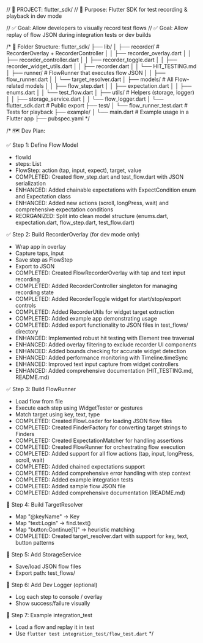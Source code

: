 // 📁 PROJECT: flutter_sdk/
// 🎯 Purpose: Flutter SDK for test recording & playback in dev mode

// ✅ Goal: Allow developers to visually record test flows
// ✅ Goal: Allow replay of flow JSON during integration tests or dev builds

/*
📁 Folder Structure:
flutter_sdk/
├── lib/
│   ├── recorder/              # RecorderOverlay + RecorderController
│   │   ├── recorder_overlay.dart
│   │   ├── recorder_controller.dart
│   │   ├── recorder_toggle.dart
│   │   ├── recorder_widget_utils.dart
│   │   ├── recorder.dart
│   │   └── HIT_TESTING.md
│   ├── runner/                # FlowRunner that executes flow JSON
│   │   ├── flow_runner.dart
│   │   └── target_resolver.dart
│   ├── models/                # All Flow-related models
│   │   ├── flow_step.dart
│   │   ├── expectation.dart
│   │   ├── enums.dart
│   │   └── test_flow.dart
│   ├── utils/                 # Helpers (storage, logger)
│   │   ├── storage_service.dart
│   │   └── flow_logger.dart
│   └── flutter_sdk.dart       # Public export
├── test/
│   └── flow_runner_test.dart  # Tests for playback
├── example/
│   └── main.dart              # Example usage in a Flutter app
├── pubspec.yaml
*/

/*
🗺️ Dev Plan:

✅ Step 1: Define Flow Model
- flowId
- steps: List<FlowStep>
- FlowStep: action (tap, input, expect), target, value
- COMPLETED: Created flow_step.dart and test_flow.dart with JSON serialization
- ENHANCED: Added chainable expectations with ExpectCondition enum and Expectation class
- ENHANCED: Added new actions (scroll, longPress, wait) and comprehensive expectation conditions
- REORGANIZED: Split into clean model structure (enums.dart, expectation.dart, flow_step.dart, test_flow.dart)

✅ Step 2: Build RecorderOverlay (for dev mode only)
- Wrap app in overlay
- Capture taps, input
- Save step as FlowStep
- Export to JSON
- COMPLETED: Created FlowRecorderOverlay with tap and text input recording
- COMPLETED: Added RecorderController singleton for managing recording state
- COMPLETED: Added RecorderToggle widget for start/stop/export controls
- COMPLETED: Added RecorderUtils for widget target extraction
- COMPLETED: Added example app demonstrating usage
- COMPLETED: Added export functionality to JSON files in test_flows/ directory
- ENHANCED: Implemented robust hit testing with Element tree traversal
- ENHANCED: Added overlay filtering to exclude recorder UI components
- ENHANCED: Added bounds checking for accurate widget detection
- ENHANCED: Added performance monitoring with Timeline.timeSync
- ENHANCED: Improved text input capture from widget controllers
- ENHANCED: Added comprehensive documentation (HIT_TESTING.md, README.md)

✅ Step 3: Build FlowRunner
- Load flow from file
- Execute each step using WidgetTester or gestures
- Match target using key, text, type
- COMPLETED: Created FlowLoader for loading JSON flow files
- COMPLETED: Created FinderFactory for converting target strings to Finders
- COMPLETED: Created ExpectationMatcher for handling assertions
- COMPLETED: Created FlowRunner for orchestrating flow execution
- COMPLETED: Added support for all flow actions (tap, input, longPress, scroll, wait)
- COMPLETED: Added chained expectations support
- COMPLETED: Added comprehensive error handling with step context
- COMPLETED: Added example integration tests
- COMPLETED: Added sample flow JSON file
- COMPLETED: Added comprehensive documentation (README.md)

🔹 Step 4: Build TargetResolver
- Map "@keyName" → Key
- Map "text:Login" → find.text()
- Map "button:Continue[1]" → heuristic matching
- COMPLETED: Created target_resolver.dart with support for key, text, button patterns

🔹 Step 5: Add StorageService
- Save/load JSON flow files
- Export path: test_flows/

🔹 Step 6: Add Dev Logger (optional)
- Log each step to console / overlay
- Show success/failure visually

🔹 Step 7: Example integration_test
- Load a flow and replay it in test
- Use `flutter test integration_test/flow_test.dart`
*/
